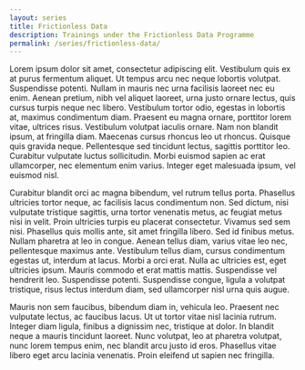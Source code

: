 ```yaml
---
layout: series
title: Frictionless Data
description: Trainings under the Frictionless Data Programme
permalink: /series/frictionless-data/
---
```


Lorem ipsum dolor sit amet, consectetur adipiscing elit. Vestibulum quis ex at purus fermentum aliquet. Ut tempus arcu nec neque lobortis volutpat. Suspendisse potenti. Nullam in mauris nec urna facilisis laoreet nec eu enim. Aenean pretium, nibh vel aliquet laoreet, urna justo ornare lectus, quis cursus turpis neque nec libero. Vestibulum tortor odio, egestas in lobortis at, maximus condimentum diam. Praesent eu magna ornare, porttitor lorem vitae, ultrices risus. Vestibulum volutpat iaculis ornare. Nam non blandit ipsum, at fringilla diam. Maecenas cursus rhoncus leo ut rhoncus. Quisque quis gravida neque. Pellentesque sed tincidunt lectus, sagittis porttitor leo. Curabitur vulputate luctus sollicitudin. Morbi euismod sapien ac erat ullamcorper, nec elementum enim varius. Integer eget malesuada ipsum, vel euismod nisl.

Curabitur blandit orci ac magna bibendum, vel rutrum tellus porta. Phasellus ultricies tortor neque, ac facilisis lacus condimentum non. Sed dictum, nisi vulputate tristique sagittis, urna tortor venenatis metus, ac feugiat metus nisi in velit. Proin ultricies turpis eu placerat consectetur. Vivamus sed sem nisi. Phasellus quis mollis ante, sit amet fringilla libero. Sed id finibus metus. Nullam pharetra at leo in congue. Aenean tellus diam, varius vitae leo nec, pellentesque maximus ante. Vestibulum tellus diam, cursus condimentum egestas ut, interdum at lacus. Morbi a orci erat. Nulla ac ultricies est, eget ultricies ipsum. Mauris commodo et erat mattis mattis. Suspendisse vel hendrerit leo. Suspendisse potenti. Suspendisse congue, ligula a volutpat tristique, risus lectus interdum diam, sed ullamcorper nisl urna quis augue.

Mauris non sem faucibus, bibendum diam in, vehicula leo. Praesent nec vulputate lectus, ac faucibus lacus. Ut ut tortor vitae nisl lacinia rutrum. Integer diam ligula, finibus a dignissim nec, tristique at dolor. In blandit neque a mauris tincidunt laoreet. Nunc volutpat, leo at pharetra volutpat, nunc lorem tempus enim, nec blandit arcu justo id eros. Phasellus vitae libero eget arcu lacinia venenatis. Proin eleifend ut sapien nec fringilla.